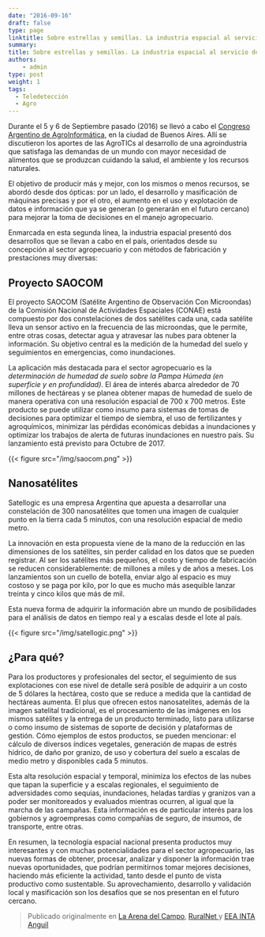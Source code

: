 ```yaml
---
date: "2016-09-16"
draft: false
type: page
linktitle: Sobre estrellas y semillas. La industria espacial al servicio del agro.
summary: 
title: Sobre estrellas y semillas. La industria espacial al servicio del agro.
authors: 
    - admin
type: post
weight: 1
tags: 
  - Teledetección
  - Agro
---
```


Durante el 5 y 6 de Septiembre pasado (2016) se llevó a cabo el [Congreso Argentino de AgroInformática](https://inta.gob.ar/documentos/congreso-argentino-de-agroinformatica-cai-2016-resultados), en la ciudad de Buenos Aires. Allí se discutieron los aportes de las AgroTICs al desarrollo de una agroindustria que satisfaga las demandas de un mundo con mayor necesidad de alimentos que se produzcan cuidando la salud, el ambiente y los recursos naturales.

El objetivo de producir más y mejor, con los mismos o menos recursos, se abordó desde dos ópticas: por un lado, el desarrollo y masificación de máquinas precisas y por el otro, el aumento en el uso y explotación de datos e información que ya se generan (o generarán en el futuro cercano) para mejorar la toma de decisiones en el manejo agropecuario.

Enmarcada en esta segunda línea, la industria espacial presentó dos desarrollos que se llevan a cabo en el país, orientados desde su concepción al sector agropecuario y con métodos de fabricación y prestaciones muy diversas:


## Proyecto SAOCOM

El proyecto SAOCOM (Satélite Argentino de Observación Con Microondas) de la Comisión Nacional de Actividades Espaciales (CONAE) está compuesto por dos constelaciones de dos satélites cada una, cada satélite lleva un sensor activo en la frecuencia de las microondas, que le permite, entre otras cosas, detectar agua y atravesar las nubes para obtener la información.  Su objetivo central es la medición de la humedad del suelo y seguimientos en emergencias, como inundaciones.

La aplicación más destacada para el sector agropecuario es la _determinación de humedad de suelo sobre la Pampa Húmeda (en superficie y en profundidad)_.  El área de interés abarca alrededor de 70 millones de hectáreas y se planea obtener mapas de humedad de suelo de manera operativa con una resolución espacial de 700 x 700 metros.  Este producto se puede utilizar como insumo para sistemas de tomas de decisiones para optimizar el tiempo de siembra, el uso de fertilizantes y agroquímicos, minimizar las pérdidas económicas debidas a inundaciones y optimizar los trabajos de alerta de futuras inundaciones en nuestro país.  Su lanzamiento está previsto para Octubre de 2017.

{{< figure src="/img/saocom.png" >}}

## Nanosatélites

Satellogic es una empresa Argentina que apuesta a desarrollar una constelación de 300 nanosatélites que tomen una imagen de cualquier punto en la tierra cada 5 minutos, con una resolución espacial de medio metro.

La innovación en esta propuesta viene de la mano de la reducción en las dimensiones de los satélites, sin perder calidad en los datos que se pueden registrar.  Al ser los satélites más pequeños, el costo y tiempo de fabricación se reducen considerablemente: de millones a miles y de años a meses. Los lanzamientos son un cuello de botella, enviar algo al espacio es muy costoso y se paga por kilo, por lo que es mucho más asequible lanzar treinta y cinco kilos que más de mil. 

Esta nueva forma de adquirir la información abre un mundo de posibilidades para el análisis de datos en tiempo real y a escalas desde el lote al país.

{{< figure src="/img/satellogic.png" >}}

## ¿Para qué?

Para los productores y profesionales del sector, el seguimiento de sus explotaciones con ese nivel de detalle será posible de adquirir a un costo de 5 dólares la hectárea, costo que se reduce a medida que la cantidad de hectáreas aumenta.  El plus que ofrecen estos nanosatelites, además de la imagen satelital tradicional, es el procesamiento de las imágenes en los mismos satélites y la entrega de un producto terminado, listo para utilizarse o como insumo de  sistemas de soporte de decisión y plataformas de gestión. Cómo ejemplos de estos productos, se pueden mencionar: el cálculo de diversos índices vegetales, generación de mapas de estrés hídrico, de daño por granizo, de uso y cobertura del suelo a escalas de medio metro y disponibles cada 5 minutos.

Esta alta resolución espacial y temporal, minimiza los efectos de las nubes que tapan la superficie y a escalas regionales, el seguimiento de adversidades como sequias, inundaciones, heladas tardías y granizos van a poder ser monitoreados y evaluados mientras ocurren, al igual que la marcha de las campañas.  Esta información es de particular interés para los gobiernos y agroempresas como compañías de seguro, de insumos, de transporte, entre otras.

En resumen, la tecnología espacial nacional presenta productos muy interesantes y con muchas potencialidades para el sector agropecuario, las nuevas formas de obtener, procesar, analizar y disponer la información trae nuevas oportunidades, que podrían permitirnos tomar mejores decisiones, haciendo más eficiente la actividad, tanto desde el punto de vista productivo como sustentable.  Su aprovechamiento, desarrollo y validación local y masificación son los desafíos que se nos presentan en el futuro cercano.


> Publicado originalmente en [La Arena del Campo](http://www.laarena.com.ar/category/la_arena_del_campo), [RuralNet ](https://ruralnet.com.ar/la-industria-espacial-al-servicio-agro/) y [EEA INTA Anguil](https://inta.gob.ar/documentos/sobre-estrellas-y-semillas-la-industria-espacial-al-servicio-de-agro)
